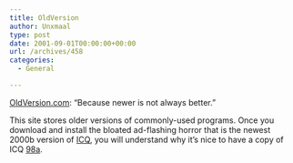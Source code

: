 ```yaml
---
title: OldVersion
author: Unxmaal
type: post
date: 2001-09-01T00:00:00+00:00
url: /archives/458
categories:
  - General

---
```

<A HREF="http://www.oldversion.com/">OldVersion.com</a>: &#8220;Because newer is not always better.&#8221;

This site stores older versions of commonly-used programs. Once you download and install the bloated ad-flashing horror that is the newest 2000b version of [ICQ][1], you will understand why it&#8217;s nice to have a copy of ICQ [98a][2].

 [1]: http://www.icq.com
 [2]: http://www.oldversion.com/files/icq98a.exe